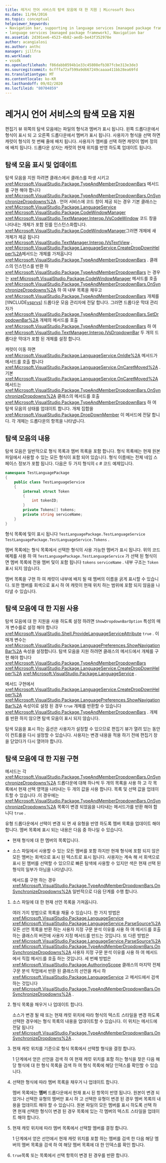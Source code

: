 ```yaml
---
title: 레거시 언어 서비스의 탐색 모음에 대 한 지원 | Microsoft Docs
ms.date: 11/04/2016
ms.topic: conceptual
helpviewer_keywords:
- Navigation bar, supporting in language services [managed package framework]
- language services [managed package framework], Navigation bar
ms.assetid: 2d301ee6-4523-4b82-aedb-be43f352978e
author: acangialosi
ms.author: anthc
manager: jillfra
ms.workload:
- vssdk
ms.openlocfilehash: f86dabb0594b1e33c45808efb387fcbe313e3de3
ms.sourcegitcommit: 6cfffa72af599a9d667249caaaa411bb28ea69fd
ms.translationtype: MT
ms.contentlocale: ko-KR
ms.lasthandoff: 09/02/2020
ms.locfileid: "80704859"
---
```

# <a name="support-for-the-navigation-bar-in-a-legacy-language-service"></a>레거시 언어 서비스의 탐색 모음 지원
편집기 뷰 위쪽의 탐색 모음에는 파일의 형식과 멤버가 표시 됩니다. 왼쪽 드롭다운에서 형식이 표시 되 고 오른쪽 드롭다운에서 멤버가 표시 됩니다. 사용자가 형식을 선택 하면 캐럿이 형식의 첫 번째 줄에 배치 됩니다. 사용자가 멤버를 선택 하면 캐럿이 멤버 정의에 배치 됩니다. 드롭다운 상자는 캐럿의 현재 위치를 반영 하도록 업데이트 됩니다.

## <a name="displaying-and-updating-the-navigation-bar"></a>탐색 모음 표시 및 업데이트
 탐색 모음을 지원 하려면 클래스에서 클래스를 파생 시키고 <xref:Microsoft.VisualStudio.Package.TypeAndMemberDropdownBars> 메서드를 구현 해야 합니다 <xref:Microsoft.VisualStudio.Package.TypeAndMemberDropdownBars.OnSynchronizeDropdowns%2A> . 언어 서비스에 코드 창이 제공 되는 경우 기본 클래스는 <xref:Microsoft.VisualStudio.Package.LanguageService> <xref:Microsoft.VisualStudio.Package.CodeWindowManager> <xref:Microsoft.VisualStudio.TextManager.Interop.IVsCodeWindow> 코드 창을 나타내는 개체가 포함 된를 인스턴스화합니다. <xref:Microsoft.VisualStudio.Package.CodeWindowManager>그러면 개체에 새 개체가 제공 됩니다 <xref:Microsoft.VisualStudio.TextManager.Interop.IVsTextView> . <xref:Microsoft.VisualStudio.Package.LanguageService.CreateDropDownHelper%2A>메서드는 개체를 가져옵니다 <xref:Microsoft.VisualStudio.Package.TypeAndMemberDropdownBars> . 클래스의 인스턴스를 반환 하 <xref:Microsoft.VisualStudio.Package.TypeAndMemberDropdownBars> 는 경우는 <xref:Microsoft.VisualStudio.Package.CodeWindowManager> 메서드를 호출 <xref:Microsoft.VisualStudio.Package.TypeAndMemberDropdownBars.OnSynchronizeDropdowns%2A> 하 여 내부 목록을 채우고 <xref:Microsoft.VisualStudio.Package.TypeAndMemberDropdownBars> 개체를 [!INCLUDE[vsprvs](../../code-quality/includes/vsprvs_md.md)] 드롭다운 모음 관리자에 전달 합니다. 그러면 드롭다운 막대 관리자가 <xref:Microsoft.VisualStudio.Package.TypeAndMemberDropdownBars.SetDropdownBar%2A> 개체의 메서드를 호출 <xref:Microsoft.VisualStudio.Package.TypeAndMemberDropdownBars> 하 여 <xref:Microsoft.VisualStudio.TextManager.Interop.IVsDropdownBar> 두 개의 드롭다운 막대가 포함 된 개체를 설정 합니다.

 캐럿이 이동 하면 <xref:Microsoft.VisualStudio.Package.LanguageService.OnIdle%2A> 메서드가 메서드를 호출 합니다 <xref:Microsoft.VisualStudio.Package.LanguageService.OnCaretMoved%2A> . 기본 <xref:Microsoft.VisualStudio.Package.LanguageService.OnCaretMoved%2A> 메서드는 <xref:Microsoft.VisualStudio.Package.TypeAndMemberDropdownBars.OnSynchronizeDropdowns%2A> 클래스의 메서드를 호출 <xref:Microsoft.VisualStudio.Package.TypeAndMemberDropdownBars> 하 여 탐색 모음의 상태를 업데이트 합니다. 개체 집합을 <xref:Microsoft.VisualStudio.Package.DropDownMember> 이 메서드에 전달 합니다. 각 개체는 드롭다운의 항목을 나타냅니다.

## <a name="the-contents-of-the-navigation-bar"></a>탐색 모음의 내용
 탐색 모음은 일반적으로 형식 목록과 멤버 목록을 포함 합니다. 형식 목록에는 현재 원본 파일에서 사용할 수 있는 모든 형식이 포함 되어 있습니다. 형식 이름에는 전체 네임 스페이스 정보가 포함 됩니다. 다음은 두 가지 형식의 c # 코드 예제입니다.

```csharp
namespace TestLanguagePackage
{
    public class TestLanguageService
    {
        internal struct Token
        {
            int tokenID;
        }
        private Tokens[] tokens;
        private string serviceName;
    }
}
```

 형식 목록에 및이 표시 됩니다 `TestLanguagePackage.TestLanguageService` `TestLanguagePackage.TestLanguageService.Tokens` .

 멤버 목록에는 형식 목록에서 선택한 형식의 사용 가능한 멤버가 표시 됩니다. 위의 코드 예제를 사용 하 여 `TestLanguagePackage.TestLanguageService` 가 선택 된 형식이 면 멤버 목록에 전용 멤버 및이 포함 됩니다 `tokens` `serviceName` . 내부 구조는 `Token` 표시 되지 않습니다.

 멤버 목록을 구현 하 여 캐럿이 내부에 배치 될 때 멤버의 이름을 굵게 표시할 수 있습니다. 또한 멤버를 회색으로 표시 하 여 캐럿이 현재 위치 하는 범위에 포함 되지 않음을 나타낼 수 있습니다.

## <a name="enabling-support-for-the-navigation-bar"></a>탐색 모음에 대 한 지원 사용
 탐색 모음에 대 한 지원을 사용 하도록 설정 하려면 `ShowDropdownBarOption` 특성의 매개 변수를로 설정 해야 합니다 <xref:Microsoft.VisualStudio.Shell.ProvideLanguageServiceAttribute> `true` . 이 매개 변수는 <xref:Microsoft.VisualStudio.Package.LanguagePreferences.ShowNavigationBar%2A> 속성을 설정합니다. 탐색 모음을 지원 하려면 클래스의 메서드에서 개체를 구현 해야 합니다 <xref:Microsoft.VisualStudio.Package.TypeAndMemberDropdownBars> <xref:Microsoft.VisualStudio.Package.LanguageService.CreateDropDownHelper%2A> <xref:Microsoft.VisualStudio.Package.LanguageService> .

 메서드 구현에서 <xref:Microsoft.VisualStudio.Package.LanguageService.CreateDropDownHelper%2A> <xref:Microsoft.VisualStudio.Package.LanguagePreferences.ShowNavigationBar%2A> 속성이로 설정 된 경우 `true` 개체를 반환할 수 있습니다 <xref:Microsoft.VisualStudio.Package.TypeAndMemberDropdownBars> . 개체를 반환 하지 않으면 탐색 모음이 표시 되지 않습니다.

 탐색 모음을 표시 하는 옵션은 사용자가 설정할 수 있으므로 편집기 뷰가 열려 있는 동안이 컨트롤을 다시 설정할 수 있습니다. 사용자는 변경 내용을 적용 하기 전에 편집기 창을 닫았다가 다시 열어야 합니다.

## <a name="implementing-support-for-the-navigation-bar"></a>탐색 모음에 대 한 지원 구현
 메서드는 각 <xref:Microsoft.VisualStudio.Package.TypeAndMemberDropdownBars.OnSynchronizeDropdowns%2A> 드롭다운에 대해 하나씩 두 개의 목록을 사용 하 고 각 목록에서 현재 선택 영역을 나타내는 두 개의 값을 사용 합니다. 목록 및 선택 값을 업데이트할 수 있습니다 .이 경우에는 <xref:Microsoft.VisualStudio.Package.TypeAndMemberDropdownBars.OnSynchronizeDropdowns%2A> 목록이 변경 되었음을 나타내는 메서드가를 반환 해야 합니다 `true` .

 유형 드롭다운에서 선택이 변경 되 면 새 유형을 반영 하도록 멤버 목록을 업데이트 해야 합니다. 멤버 목록에 표시 되는 내용은 다음 중 하나일 수 있습니다.

- 현재 형식에 대 한 멤버의 목록입니다.

- 소스 파일에서 사용할 수 있는 모든 멤버를 포함 하지만 현재 형식에 포함 되지 않은 모든 멤버는 회색으로 표시 된 텍스트로 표시 됩니다. 사용자는 계속 해 서 회색으로 표시 된 멤버를 선택할 수 있으므로 빠른 탐색에 사용할 수 있지만 색은 현재 선택 된 형식의 일부가 아님을 나타냅니다.

  메서드를 구현 하는 경우 <xref:Microsoft.VisualStudio.Package.TypeAndMemberDropdownBars.OnSynchronizeDropdowns%2A> 일반적으로 다음 단계를 수행 합니다.

1. 소스 파일에 대 한 현재 선언 목록을 가져옵니다.

     여러 가지 방법으로 목록을 채울 수 있습니다. 한 가지 방법은 <xref:Microsoft.VisualStudio.Package.LanguageService> <xref:Microsoft.VisualStudio.Package.LanguageService.ParseSource%2A> 모든 선언 목록을 반환 하는 사용자 지정 구문 분석 이유를 사용 하 여 메서드를 호출 하는 클래스의 버전에 사용자 지정 메서드를 만드는 것입니다. 또 다른 방법은 <xref:Microsoft.VisualStudio.Package.LanguageService.ParseSource%2A> <xref:Microsoft.VisualStudio.Package.TypeAndMemberDropdownBars.OnSynchronizeDropdowns%2A> 사용자 지정 구문 분석 이유를 사용 하 여 메서드에서 직접 메서드를 호출 하는 것입니다. 세 번째 방법은 <xref:Microsoft.VisualStudio.Package.AuthoringScope> 클래스의 마지막 전체 구문 분석 작업에서 반환 된 클래스의 선언을 캐시 하 <xref:Microsoft.VisualStudio.Package.LanguageService> 고 메서드에서 검색 하는 것입니다 <xref:Microsoft.VisualStudio.Package.TypeAndMemberDropdownBars.OnSynchronizeDropdowns%2A> .

2. 형식 목록을 채우거 나 업데이트 합니다.

     소스가 변경 될 때 또는 현재 캐럿 위치에 따라 형식의 텍스트 스타일을 변경 하도록 선택한 경우에는 형식 목록의 내용을 업데이트할 수 있습니다. 이 위치는 메서드에 전달 됩니다 <xref:Microsoft.VisualStudio.Package.TypeAndMemberDropdownBars.OnSynchronizeDropdowns%2A> .

3. 현재 캐럿 위치를 기준으로 형식 목록에서 선택할 형식을 결정 합니다.

     1 단계에서 얻은 선언을 검색 하 여 현재 캐럿 위치를 포함 하는 형식을 찾은 다음 해당 형식에 대 한 형식 목록을 검색 하 여 형식 목록에 해당 인덱스를 확인할 수 있습니다.

4. 선택한 형식에 따라 멤버 목록을 채우거 나 업데이트 합니다.

     멤버 목록에는 **멤버** 드롭다운에서 현재 표시 된 항목이 반영 됩니다. 원본이 변경 되었거나 선택한 유형의 멤버만 표시 하 고 선택한 유형이 변경 된 경우 멤버 목록의 내용을 업데이트 해야 할 수 있습니다. 원본 파일의 모든 멤버를 표시 하도록 선택 하면 현재 선택한 형식이 변경 된 경우 목록에 있는 각 멤버의 텍스트 스타일을 업데이트 해야 합니다.

5. 현재 캐럿 위치에 따라 멤버 목록에서 선택할 멤버를 결정 합니다.

     1 단계에서 얻은 선언에서 현재 캐럿 위치를 포함 하는 멤버를 검색 한 다음 해당 멤버의 멤버 목록을 검색 하 여 해당 멤버 목록에 대 한 인덱스를 확인 합니다.

6. `true`목록 또는 목록에서 선택 항목이 변경 된 경우를 반환 합니다.
